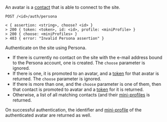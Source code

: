 An avatar is a [contact](contact.md) that is able to connect to the site. 

    POST /<id>/auth/persona

    < { assertion: <string>, choose? <id> }
    > 200 { token: <token>, id: <id>, profile: <miniProfile> }
    > 200 { choose: <miniProfiles> }
    > 403 { error: "Invalid Persona assertion" }
    
Authenticate on the site using Persona. 

 - If there is currently no contact on the site with the e-mail address
   bound to the Persona account, one is created. The `choose` parameter
   is ignored.
 - If there is one, it is promoted to an avatar, and a [token](token.md) 
   for that avatar is returned. The `choose` parameter is ignored.
 - If there is more than one, and the `choose` parameter is one of them, 
   then that contact is promoted to avatar and a [token](token.md) for 
   it is returned.
 - Otherwise, a list of all matching contacts (and their 
   [mini-profiles](contact.md#mini-profile) is returned. 

On successful authentication, the identifier and 
[mini-profile](contact.md#mini-profile) of the authenticated avatar are 
returned as well.

